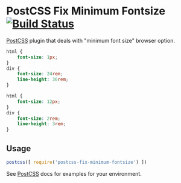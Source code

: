 # PostCSS Fix Minimum Fontsize [![Build Status][ci-img]][ci]

[PostCSS] plugin that deals with "minimum font size" browser option.

[PostCSS]: https://github.com/postcss/postcss
[ci-img]:  https://travis-ci.org/spongik/postcss-fix-minimum-fontsize.svg
[ci]:      https://travis-ci.org/spongik/postcss-fix-minimum-fontsize

```css
html {
    font-size: 1px;
}
div {
    font-size: 24rem;
    line-height: 36rem;
}
```

```css
html {
    font-size: 12px;
}
div {
    font-size: 2rem;
    line-height: 3rem;
}
```

## Usage

```js
postcss([ require('postcss-fix-minimum-fontsize') ])
```

See [PostCSS] docs for examples for your environment.

